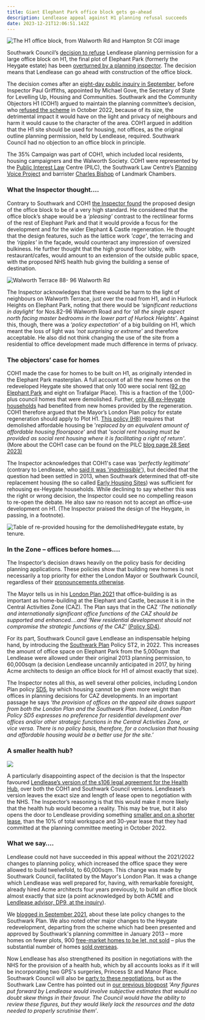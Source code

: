 ```yaml
---
title: Giant Elephant Park office block gets go-ahead
description: Lendlease appeal against H1 planning refusal succeeds
date: 2023-12-21T12:06:51.142Z
---
```

![](img/hi_office_block_from_walworth_rd_hampton_st_cgi.pdf-adobe-acrobat-reader-64-bit-18_12_2023-09_40_33.png "The H1 office block, from Walworth Rd and Hampton St CGI image")

Southwark Council’s [decision to refuse](https://moderngov.southwark.gov.uk/mgAi.aspx?ID=65131) Lendlease planning permission for a large office block on H1, the final plot of Elephant Park (formerly the Heygate estate) has been [overturned by a planning inspector](https://acp.planninginspectorate.gov.uk/ViewCase.aspx?Caseid=3319797&CoID=0).  The decision means that Lendlease can go ahead with construction of the office block.

The decision comes after an [eight-day public inquiry in September](https://gateleyhamer-pi.com/en-gb/h1-elephant-park/), before Inspector Paul Griffiths, appointed by Michael Gove, the Secretary of State for Levelling Up, Housing and Communities.  Southwark and the Community Objectors H1 (COH1) argued to maintain the planning committee’s decision, who [refused the scheme](https://moderngov.southwark.gov.uk/mgAi.aspx?ID=65131) in October 2022, because of its size, the detrimental impact it would have on the light and privacy of neighbours and harm it would cause to the character of the area.  COH1 argued in addition that the H1 site should be used for housing, not offices, as the original outline planning permission, held by Lendlease, required.  Southwark Council had no objection to an office block in principle.

The 35% Campaign was part of COH1, which included local residents, housing campaigners and the Walworth Society.  COH1 were represented by the [Public Interest Law](https://www.pilc.org.uk/) Centre (PILC), the Southwark Law Centre’s [Planning Voice Project](https://www.southwarklawcentre.org.uk/planning-voice/) and barrister [Charles Bishop](https://www.landmarkchambers.co.uk/barristers/charles-bishop) of Landmark Chambers.

### What the Inspector thought….

Contrary to Southwark and COH1 [the Inspector found](https://acp.planninginspectorate.gov.uk/ViewCase.aspx?Caseid=3319797&CoID=0) the proposed design of the office block to be of a very high standard.  He considered that the office block’s shape would be a *‘pleasing’* contrast to the rectilinear forms of the rest of Elephant Park and that it would provide a focus for the development and for the wider Elephant & Castle regeneration.  He thought that the design features, such as the lattice work *'cage'*, the terracing and the *‘ripples’* in the façade, would counteract any impression of oversized bulkiness.  He further thought that the high ground floor lobby, with restaurant/cafes, would amount to an extension of the outside public space, with the proposed NHS health hub giving the building a sense of destination.

![](img/88_96_walworth_rd.pdf-adobe-acrobat-reader-64-bit-18_12_2023-09_29_17.png "Walworth Terrace 88- 96 Walworth Rd")

The Inspector acknowledges that there would be harm to the light of neighbours on Walworth Terrace, just over the road from H1, and in Hurlock Heights on Elephant Park, noting that there would be *‘significant reductions in daylight’* for Nos.82-96 Walworth Road and for *‘all the single aspect north facing master bedrooms in the lower part of Hurlock Heights’*.  Against this, though, there was a *‘policy expectation’* of a big building on H1, which meant the loss of light was *‘not surprising or extreme’* and therefore acceptable.   He also did not think changing the use of the site from a residential to office development made much difference in terms of privacy.

### The objectors’ case for homes

COH1 made the case for homes to be built on H1, as originally intended in the Elephant Park masterplan.  A full account of all the new homes on the redeveloped Heygate site showed that only 100 were social rent ([92 on Elephant Park](https://gateleyhamer-pi.com/filer/sharing/1694091234/17733/) and eight on Trafalgar Place).  This is a fraction of the 1,000-plus council homes that were demolished.  Further, [only 48 ex-Heygate households](https://gateleyhamer-pi.com/filer/sharing/1694091234/17733/) had benefited from new homes provided by the regeneration.  COH1 therefore argued that the Mayor’s London Plan policy for estate regeneration should apply to Plot H1.  [This policy (H8)](https://www.london.gov.uk/programmes-strategies/planning/london-plan/the-london-plan-2021-online/chapter-4-housing#policy-h8-loss-of-existing-housing-and-estate-redevelopment-170938-title) requires that demolished affordable housing be '*replaced by an equivalent amount of affordable housing floorspace*' and that *'social rent housing must be provided as social rent housing where it is facilitating a right of return'*.  (More about the COH1 case can be found on the PILC [blog page 28 Sept 2023)](https://www.pilc.org.uk/blog/)

The Inspector acknowledges that COH1's case was *‘perfectly legitimate’* (contrary to Lendlease, who [said it was '*inadmissible*'](https://gat04-live-1517c8a4486c41609369c68f30c8-aa81074.divio-media.org/filer_public/47/d5/47d50b1e-c99c-449b-acff-986522f96f0e/inq-16_closing_submissions_of_aa__22_september_2023.pdf)), but decided that the question had been settled in 2013, when Southwark determined that off-site replacement housing (the so called [Early Housing Sites](https://www.35percent.org/heygatepages/newhomesforheygate/)) was sufficient for rehousing ex-Heygate households.  While declining to say whether this was the right or wrong decision, the Inspector could see no compelling reason to re-open the debate.  He also saw no reason not to accept an office-use development on H1.  (The Inspector praised the design of the Heygate, in passing, in a footnote).

![](img/units_in_heygate_final.pdf-adobe-acrobat-reader-64-bit-16_12_2023-17_16_16.png "Table of re-provided housing for the demoliishedHeygate estate, by tenure.")

### In the Zone – offices before homes….

The Inspector’s decision draws heavily on the policy basis for deciding planning applications.  These policies show that building new homes is not necessarily a top priority for either the London Mayor or Southwark Council, regardless of their [pronouncements otherwise](<C:\Users\grego\Documents\D-Drive 201017\Copy of Elephant Amenity Network\Blog 35percent campaign\Netlify\building new homes is not necessarily their top priority>).

The Mayor tells us in his [London Plan 2021](https://www.london.gov.uk/programmes-strategies/planning/london-plan/new-london-plan/london-plan-2021) that office-building is as important as home-building at the Elephant and Castle, because it is in the Central Activities Zone (CAZ).  The Plan says that in the CAZ *‘The nationally and internationally significant office functions of the CAZ should be supported and enhanced….and   ‘New residential development should not compromise the strategic functions of the CAZ’*  [(Policy SD4)](https://www.london.gov.uk/programmes-strategies/planning/london-plan/the%E2%80%93london-plan-2021-online/chapter-2-spatial-development-patterns#policy-sd4-the-central-activities-zone-caz-170173-title).

For its part, Southwark Council gave Lendlease an indispensable helping hand, by introducing the [Southwark Plan](https://www.southwark.gov.uk/planning-and-building-control/planning-policy-and-guidance/development-plan/new-southwark-plan) Policy ST2, in 2022.  This increases the amount of office space on Elephant Park from the 5,000sqm that Lendlease were allowed under their original 2013 planning permission, to 60,000sqm (a decision Lendlease uncannily anticipated in 2017, by hiring Acme architects to design an office block for H1 of almost exactly that size).

The Inspector notes all this, as well several other policies, including London Plan policy [SD5](https://www.london.gov.uk/programmes-strategies/planning/london-plan/the%E2%80%93london-plan-2021-online/chapter-2-spatial-development-patterns#policy-sd5-offices-other-strategic-functions-and-residential-development-in-the-caz-170176-title), by which housing cannot be given more weight than offices in planning decisions for CAZ developments.  In an important passage he says *‘the provision of offices on the appeal site draws support from both the London Plan and the Southwark Plan. Indeed, London Plan Policy SD5 expresses no preference for residential development over offices and/or other strategic functions in the Central Activities Zone, or vice versa. There is no policy basis, therefore, for a conclusion that housing and affordable housing would be a better use for the site.’* 

### A smaller health hub?

![](img/image_health_hub_f_ludewig_presentation_cd0610.png)

A particularly disappointing aspect of the decision is that the Inspector favoured [Lendlease’s version of the s106 legal agreement for the Health Hub](https://www.35percent.org/posts/lendlease-row-back-on-elephant-park-health-hub-commitments/), over both the COH1 and Southwark Council versions.  Lendlease’s version leaves the exact size and length of lease open to negotiation with the NHS.  The Inspector’s reasoning is that this would make it more likely that the health hub would become a reality.  This may be true, but it also opens the door to Lendlease providing something [smaller and on a shorter lease](https://www.35percent.org/posts/lendlease-row-back-on-elephant-park-health-hub-commitments/), than the 10% of total workspace and 30-year lease that they had committed at the planning committee meeting in October 2022.  

### What we say….

Lendlease could not have succeeded in this appeal without the 2021/2022 changes to planning policy,  which increased the office space they were allowed to build twelvefold, to 60,000sqm.  This change was made by Southwark Council, facilitated by the Mayor's London Plan.  It was a change which Lendlease was well prepared for, having, with remarkable foresight, already hired Acme architects four years previously, to build an office block  almost exactly that size (a point acknowledged by both ACME and [Lendlease advisor, DP9, at the inquiry](https://www.pilc.org.uk/blog/)).

We [blogged in September 2021](https://www.35percent.org/posts/2021-09-12-lendleases-final-plot-for-elephant-park-offices-not-homes/), about these late policy changes to the Southwark Plan.  We also noted other major changes to the Heygate redevelopment, departing from the scheme which had been presented and approved by Southwark's planning committee in January 2013 – more homes on fewer plots, 900 [free-market homes to be let, not sold](https://www.lendlease.com/uk/media-centre/media-releases/debut-build-to-rent-homes-from-lendlease-near-completion/) – plus the substantial number of homes [sold overseas](https://www.35percent.org/posts/2016-11-12-elephant-park-a-populist-narrative/).  

Now Lendlease has also strengthened its position in negotiations with the NHS for the provision of a health hub, which by all accounts looks as if it will be incorporating two GPS's surgeries, Princess St and Manor Place.  Southwark Council will also be [party to these negotiations,](https://gat04-live-1517c8a4486c41609369c68f30c8-aa81074.divio-media.org/filer_public/8a/75/8a75b889-ffff-4d1f-ada4-dbd17c6bf5a7/cd174_letter_on_health_hub_february_2022.pdf) but as the Southwark Law Centre has pointed out in [our previous blogpost](https://www.35percent.org/posts/lendlease-row-back-on-elephant-park-health-hub-commitments/) *'Any figures put forward by Lendlease would involve subjective estimates that would no doubt skew things in their favour. The Council would have the ability to review these figures, but they would likely lack the resources and the data needed to properly scrutinise them’*.